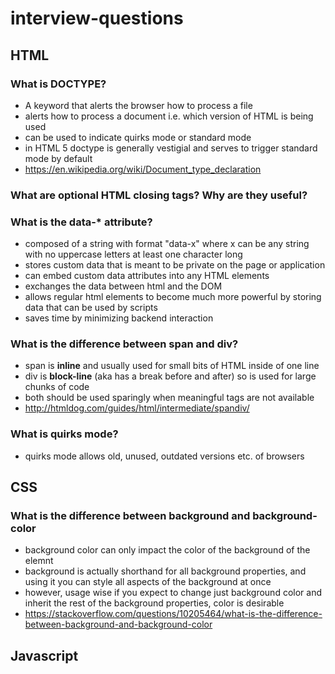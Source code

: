# interview-questions

## HTML

### What is DOCTYPE?

* A keyword that alerts the browser how to process a file
* alerts how to process a document i.e. which version of HTML is being used
* can be used to indicate quirks mode or standard mode
* in HTML 5 doctype is generally vestigial and serves to trigger standard mode by default
* https://en.wikipedia.org/wiki/Document_type_declaration

### What are optional HTML closing tags? Why are they useful?

### What is the data-* attribute?
* composed of a string with format "data-x" where x can be any string with no uppercase letters at least one character long
* stores custom data that is meant to be private on the page or application
* can embed custom data attributes into any HTML elements
* exchanges the data between html and the DOM
* allows regular html elements to become much more powerful by storing data that can be used by scripts
* saves time by minimizing backend interaction

### What is the difference between span and div?
* span is **inline** and usually used for small bits of HTML inside of one line
* div is **block-line** (aka has a break before and after) so is used for large chunks of code
* both should be used sparingly when meaningful tags are not available
* http://htmldog.com/guides/html/intermediate/spandiv/

### What is quirks mode?

* quirks mode allows old, unused, outdated versions etc. of browsers 

## CSS

### What is the difference between background and background-color
* background color can only impact the color of the background of the elemnt
* background is actually shorthand for all background properties, and using it you can style all aspects of the background at once
* however, usage wise if you expect to change just background color and inherit the rest of the background properties, color is desirable
* https://stackoverflow.com/questions/10205464/what-is-the-difference-between-background-and-background-color

## Javascript


